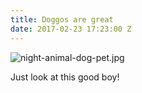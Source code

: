 ```yaml
---
title: Doggos are great
date: 2017-02-23 17:23:00 Z
---
```


![night-animal-dog-pet.jpg](/uploads/night-animal-dog-pet.jpg)

Just look at this good boy!